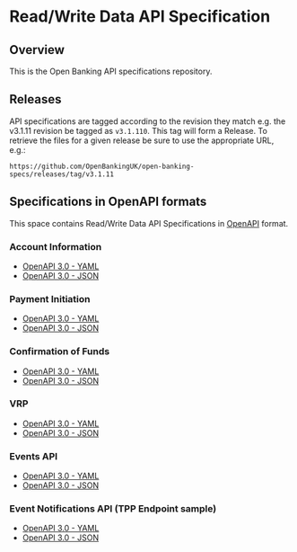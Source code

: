 # Read/Write Data API Specification

## Overview

This is the Open Banking API specifications repository.

## Releases

API specifications are tagged according to the revision they match e.g. the v3.1.11 revision be tagged as `v3.1.110`. 
This tag will form a Release. To retrieve the files for a given release be sure to use the appropriate URL, e.g.:

```https://github.com/OpenBankingUK/open-banking-specs/releases/tag/v3.1.11```

## Specifications in OpenAPI formats

This space contains Read/Write Data API Specifications in 
[OpenAPI](https://github.com/OAI/OpenAPI-Specification#the-openapi-specification) format.

### Account Information 

- [OpenAPI 3.0 - YAML](./dist/openapi/account-info-openapi.yaml) 
- [OpenAPI 3.0 - JSON](./dist/openapi/account-info-openapi.json)

### Payment Initiation

- [OpenAPI 3.0 - YAML](./dist/openapi/payment-initiation-openapi.yaml) 
- [OpenAPI 3.0 - JSON](./dist/openapi/payment-initiation-openapi.json)

### Confirmation of Funds

- [OpenAPI 3.0 - YAML](./dist/openapi/confirmation-funds-openapi.yaml)
- [OpenAPI 3.0 - JSON](./dist/openapi/confirmation-funds-openapi.json)

### VRP

- [OpenAPI 3.0 - YAML](./dist/openapi/vrp-openapi.yaml) 
- [OpenAPI 3.0 - JSON](./dist/openapi/vrp-openapi.json)

### Events API

- [OpenAPI 3.0 - YAML](./dist/openapi/events-openapi.yaml) 
- [OpenAPI 3.0 - JSON](./dist/openapi/events-openapi.json)

### Event Notifications API (TPP Endpoint sample)

- [OpenAPI 3.0 - YAML](./dist/openapi/event-notifications-openapi.yaml) 
- [OpenAPI 3.0 - JSON](./dist/openapi/event-notifications-openapi.json)
